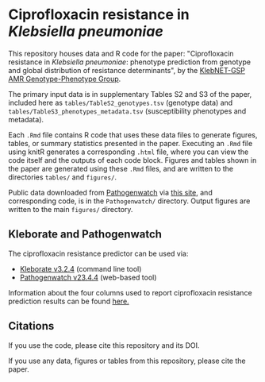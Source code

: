 # Ciprofloxacin resistance in _Klebsiella pneumoniae_

This repository houses data and R code for the paper: "Ciprofloxacin resistance in _Klebsiella pneumoniae_: phenotype prediction from genotype and global distribution of resistance determinants", by the [KlebNET-GSP AMR Genotype-Phenotype Group](https://klebnet.org/amrgenopheno/).

The primary input data is in supplementary Tables S2 and S3 of the paper, included here as `tables/TableS2_genotypes.tsv` (genotype data) and `tables/TableS3_phenotypes_metadata.tsv` (susceptibility phenotypes and metadata).

Each `.Rmd` file contains R code that uses these data files to generate figures, tables, or summary statistics presented in the paper. Executing an `.Rmd` file using knitR generates a corresponding `.html` file, where you can view the code itself and the outputs of each code block. Figures and tables shown in the paper are generated using these `.Rmd` files, and are written to the directories `tables/` and `figures/`.

Public data downloaded from [Pathogenwatch](https://pathogen.watch/) via [this site](https://cgps.gitbook.io/pathogenwatch/public-data-downloads), and corresponding code, is in the `Pathogenwatch/` directory. Output figures are written to the main `figures/` directory.

## Kleborate and Pathogenwatch

The ciprofloxacin resistance predictor can be used via: 

- [Kleborate v3.2.4](https://github.com/klebgenomics/Kleborate) (command line tool) 
- [Pathogenwatch v23.4.4](https://pathogen.watch/) (web-based tool)

Information about the four columns used to report ciprofloxacin resistance prediction results can be found [here.](https://kleborate.readthedocs.io/en/latest/kpsc_modules.html#ciprofloxacin-resistance-prediction)

## Citations
If you use the code, please cite this repository and its DOI.

If you use any data, figures or tables from this repository, please cite the paper.
